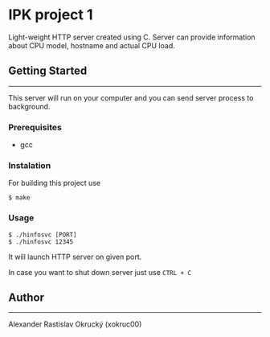 # IPK project 1
Light-weight HTTP server created using C. Server can provide information about CPU model, hostname and actual CPU load.

## Getting Started
*****
This server will run on your computer and you can send server process to background.

### Prerequisites
- gcc

### Instalation
For building this project use
```
$ make
```

### Usage
```
$ ./hinfosvc [PORT]
$ ./hinfosvc 12345
```
It will launch HTTP server on given port.

In case you want to shut down server just use `CTRL + C`

## Author
****
Alexander Rastislav Okrucký (xokruc00)


